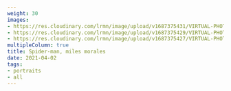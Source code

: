 ```yaml
---
weight: 30
images:
- https://res.cloudinary.com/lrmn/image/upload/v1687375431/VIRTUAL-PHOTOGRAPHY/spiderman/lrmn_2_jenfd1.png
- https://res.cloudinary.com/lrmn/image/upload/v1687375429/VIRTUAL-PHOTOGRAPHY/spiderman/lrmn_4_mpohz8.png
- https://res.cloudinary.com/lrmn/image/upload/v1687375427/VIRTUAL-PHOTOGRAPHY/spiderman/lrmn_5_zmxoqa.png
multipleColumn: true
title: Spider-man, miles morales
date: 2021-04-02
tags:
- portraits
- all
---
```

